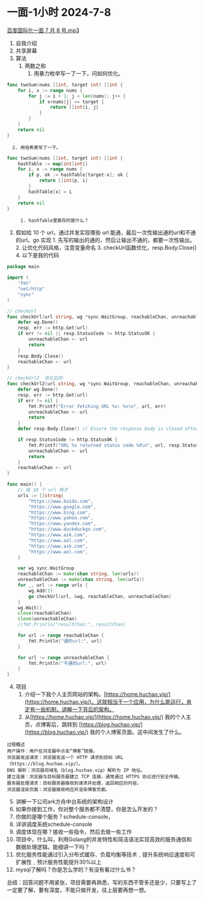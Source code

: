 # 一面-1小时 2024-7-8
[百度国际化一面 7 月 8 号.mp3](https://www.yuque.com/attachments/yuque/0/2024/mp3/22219483/1720443935858-be4fa77a-9429-4c68-aca3-9e07b567c4b4.mp3?_lake_card=%7B%22src%22%3A%22https%3A%2F%2Fwww.yuque.com%2Fattachments%2Fyuque%2F0%2F2024%2Fmp3%2F22219483%2F1720443935858-be4fa77a-9429-4c68-aca3-9e07b567c4b4.mp3%22%2C%22name%22%3A%22%E7%99%BE%E5%BA%A6%E5%9B%BD%E9%99%85%E5%8C%96%E4%B8%80%E9%9D%A2%207%20%E6%9C%88%208%20%E5%8F%B7.mp3%22%2C%22size%22%3A165345521%2C%22ext%22%3A%22mp3%22%2C%22source%22%3A%22%22%2C%22status%22%3A%22done%22%2C%22download%22%3Atrue%2C%22taskId%22%3A%22u0fcb3817-ba1e-4b93-8b52-cdea996d981%22%2C%22taskType%22%3A%22upload%22%2C%22type%22%3A%22audio%2Fmpeg%22%2C%22__spacing%22%3A%22both%22%2C%22mode%22%3A%22title%22%2C%22id%22%3A%22ue8a5123a%22%2C%22margin%22%3A%7B%22top%22%3Atrue%2C%22bottom%22%3Atrue%7D%2C%22card%22%3A%22file%22%7D)

1. 自我介绍
2. 共享屏幕
3. 算法
   1. 两数之和
      1. 用暴力枚举写一了一下，问如何优化。
```go
func twoSum(nums []int, target int) []int {
    for i, x := range nums {
        for j := i + 1; j < len(nums); j++ {
            if x+nums[j] == target {
                return []int{i, j}
            }
        }
    }
    return nil
}
```

      2. 用哈希表写了一下。 
```go
func twoSum(nums []int, target int) []int {
    hashTable := map[int]int{}
    for i, x := range nums {
        if p, ok := hashTable[target-x]; ok {
            return []int{p, i}
        }
        hashTable[x] = i
    }
    return nil
}
```

         1. hashTable里面存的是什么？
   2.  假如给 10 个 url，通过并发实现哪些 url 能通，最后一次性输出通的url和不通的url。go 实现
      1. 先写的输出的通的，然后让输出不通的，都要一次性输出。
      2. 让优化代码风格，注意变量命名
      3. checkUrl函数优化，resp.Body.Close()
      4. 以下是我的代码
```go
package main

import (
	"fmt"
	"net/http"
	"sync"
)

// checkUrl
func checkUrl(url string, wg *sync.WaitGroup, reachableChan, unreachableChan chan<- string) {
	defer wg.Done()
	resp, err := http.Get(url)
	if err != nil || resp.StatusCode != http.StatusOK {
		unreachableChan <- url
		return
	}
	resp.Body.Close()
	reachableChan <- url
}

// checkUrl2  优化后的
func checkUrl2(url string, wg *sync.WaitGroup, reachableChan, unreachableChan chan<- string) {
	defer wg.Done()
	resp, err := http.Get(url)
	if err != nil {
		fmt.Printf("Error fetching URL %s: %v\n", url, err)
		unreachableChan <- url
		return
	}
	defer resp.Body.Close() // Ensure the response body is closed after all operations

	if resp.StatusCode != http.StatusOK {
		fmt.Printf("URL %s returned status code %d\n", url, resp.StatusCode)
		unreachableChan <- url
		return
	}
	reachableChan <- url
}

func main() {
	// 给 10 个 url 例子
	urls := []string{
		"https://www.baidu.com",
		"https://www.google.com",
		"https://www.bing.com",
		"https://www.yahoo.com",
		"https://www.yandex.com",
		"https://www.duckduckgo.com",
		"https://www.ask.com",
		"https://www.aol.com",
		"https://www.ask.com",
		"https://www.aol.com",
	}

	var wg sync.WaitGroup
	reachableChan := make(chan string, len(urls))
	unreachableChan := make(chan string, len(urls))
	for _, url := range urls {
		wg.Add(1)
		go checkUrl(url, &wg, reachableChan, unreachableChan)
	}
	wg.Wait()
	close(reachableChan)
	close(unreachableChan)
	//fmt.Println("resultChan:", resultChan)

	for url := range reachableChan {
		fmt.Println("通的url:", url)
	}

	for url := range unreachableChan {
		fmt.Println("不通的url:", url)
	}
}

```

4. 项目
   1. 介绍一下我个人主页网站的架构。[https://home.huchao.vip/](https://home.huchao.vip/)。这就相当于一个应用，为什么能运行，肯定有一些机制，讲解一下背后的架构。
   2. 从[https://home.huchao.vip/](https://home.huchao.vip/) 我的个人主页，点博客后，跳转到 [https://blog.huchao.vip/](https://blog.huchao.vip/) 我的个人博客页面。这中间发生了什么。
```
过程概述
用户操作：用户在浏览器中点击“博客”链接。
浏览器发送请求：浏览器发送一个 HTTP 请求到目标 URL（https://blog.huchao.vip/）。
DNS 解析：浏览器将域名（blog.huchao.vip）解析为 IP 地址。
建立连接：浏览器与目标服务器建立 TCP 连接，通常通过 HTTPS 协议进行安全传输。
服务器处理请求：目标服务器接收到请求并处理，返回相应的内容。
浏览器渲染页面：浏览器接收响应并渲染博客页面。
```

5.   讲解一下公司ark方舟中台系统的架构设计
   1. 如果你接到工作，你对整个服务都不清楚，你是怎么开发的？
   2. 你做的是哪个服务？schedule-console，
   3. 详讲调度系统schedule-console
   4. 调度体现在哪？接收一些指令，然后去做一些工作
6.  项目中，什么叫，利用Golang的并发特性和简洁语法实现高效的服务通信和数据处理逻辑。能细讲一下吗？
7. 优化服务性能通过引入分布式缓存、负载均衡等技术﹐提升系统响应速度和可扩展性﹐预计服务性能提升30%以上  
8. mysql了解吗？你是怎么学的？有没有看过什么书？

总结：回答问题不用紧张，项目需要再熟悉，写的东西不管多还是少，只要写上了一定要了解，要有深度，不能只做开发，往上层要再想一想。
